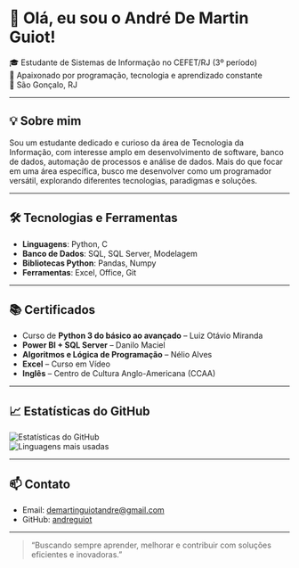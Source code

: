 # 👋 Olá, eu sou o André De Martin Guiot!

🎓 Estudante de Sistemas de Informação no CEFET/RJ (3º período)  
🚀 Apaixonado por programação, tecnologia e aprendizado constante  
📍 São Gonçalo, RJ

---

## 💡 Sobre mim

Sou um estudante dedicado e curioso da área de Tecnologia da Informação, com interesse amplo em desenvolvimento de software, banco de dados, automação de processos e análise de dados. Mais do que focar em uma área específica, busco me desenvolver como um programador versátil, explorando diferentes tecnologias, paradigmas e soluções.

---

## 🛠️ Tecnologias e Ferramentas

- **Linguagens**: Python, C
- **Banco de Dados**: SQL, SQL Server, Modelagem
- **Bibliotecas Python**: Pandas, Numpy
- **Ferramentas**: Excel, Office, Git

---

## 📚 Certificados

- Curso de **Python 3 do básico ao avançado** – Luiz Otávio Miranda  
- **Power BI + SQL Server** – Danilo Maciel  
- **Algoritmos e Lógica de Programação** – Nélio Alves  
- **Excel** – Curso em Vídeo  
- **Inglês** – Centro de Cultura Anglo-Americana (CCAA)

---

## 📈 Estatísticas do GitHub

![Estatísticas do GitHub](https://github-readme-stats.vercel.app/api?username=andreguiot&show_icons=true&theme=dracula)  
![Linguagens mais usadas](https://github-readme-stats.vercel.app/api/top-langs/?username=andreguiot&layout=compact&theme=dracula)

---

## 📫 Contato

- Email: demartinguiotandre@gmail.com  
- GitHub: [andreguiot](https://github.com/andreguiot)  

---

> “Buscando sempre aprender, melhorar e contribuir com soluções eficientes e inovadoras.”
